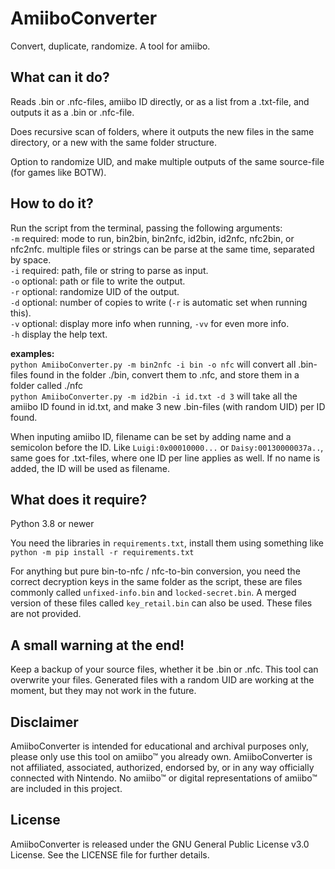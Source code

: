 # AmiiboConverter

Convert, duplicate, randomize. A tool for amiibo.

## What can it do?

Reads .bin or .nfc-files, amiibo ID directly, or as a list from a .txt-file, and outputs it as a .bin or .nfc-file.

Does recursive scan of folders, where it outputs the new files in the same directory, or a new with the same folder structure.

Option to randomize UID, and make multiple outputs of the same source-file (for games like BOTW).

## How to do it?

Run the script from the terminal, passing the following arguments:  
`-m` required: mode to run, bin2bin, bin2nfc, id2bin, id2nfc, nfc2bin, or nfc2nfc. multiple files or strings can be parse at the same time, separated by space.  
`-i` required: path, file or string to parse as input.  
`-o` optional: path or file to write the output.  
`-r` optional: randomize UID of the output.  
`-d` optional: number of copies to write (`-r` is automatic set when running this).  
`-v` optional: display more info when running, `-vv` for even more info.  
`-h` display the help text.

**examples:**  
`python AmiiboConverter.py -m bin2nfc -i bin -o nfc` will convert all .bin-files found in the folder ./bin, convert them to .nfc, and store them in a folder called ./nfc  
`python AmiiboConverter.py -m id2bin -i id.txt -d 3` will take all the amiibo ID found in id.txt, and make 3 new .bin-files (with random UID) per ID found.

When inputing amiibo ID, filename can be set by adding name and a semicolon before the ID. Like `Luigi:0x00010000...` or `Daisy:00130000037a..`, same goes for .txt-files, where one ID per line applies as well. If no name is added, the ID will be used as filename.

## What does it require?

Python 3.8 or newer

You need the libraries in `requirements.txt`, install them using something like `python -m pip install -r requirements.txt`

For anything but pure bin-to-nfc / nfc-to-bin conversion, you need the correct decryption keys in the same folder as the script, these are files commonly called `unfixed-info.bin` and `locked-secret.bin`. A merged version of these files called `key_retail.bin` can also be used. These files are not provided.

## A small warning at the end!

Keep a backup of your source files, whether it be .bin or .nfc. This tool can overwrite your files. Generated files with a random UID are working at the moment, but they may not work in the future.

## Disclaimer

AmiiboConverter is intended for educational and archival purposes only, please only use this tool on amiibo™ you already own.
AmiiboConverter is not affiliated, associated, authorized, endorsed by, or in any way officially connected with Nintendo. No amiibo™ or digital representations of amiibo™ are included in this project.

## License

AmiiboConverter is released under the GNU General Public License v3.0 License. See the LICENSE file for further details.

